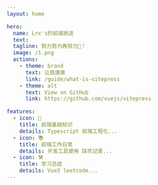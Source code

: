 ```yaml
---
layout: home

hero:
  name: Lrx's的前端旅途
  text:
  tagline: 努力努力再努力💪！
  image: /1.png
  actions:
    - theme: brand
      text: 让我康康
      link: /guide/what-is-vitepress
    - theme: alt
      text: View on GitHub
      link: https://github.com/vuejs/vitepress

features:
  - icon: 🙋‍
    title: 前端基础知识
    details: Typescript 前端工程化...
  - icon: 📚
    title: 前端工作日常
    details: 开发工具使用 踩坑记录...
  - icon: 🛠️
    title: 学习总结
    details: Vue3 leetcode...
---
```

<HomePage></HomePage>
<Sakura></Sakura>
<script>
import HomePage from '.vitepress/theme/components/HomePage.vue'
</script>
<style>

</style>
